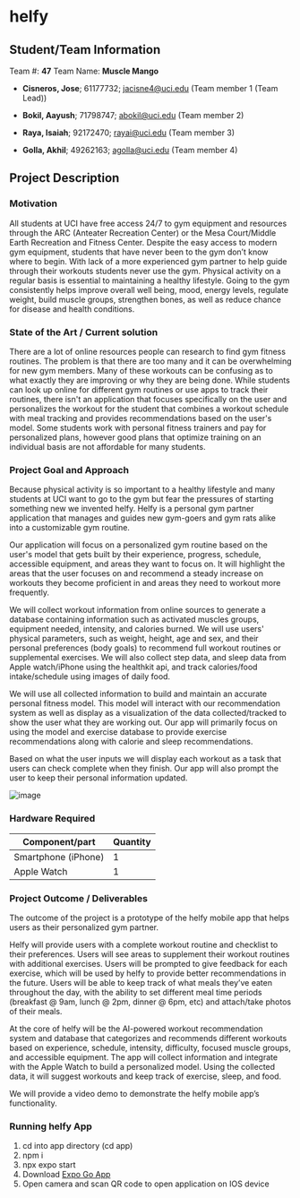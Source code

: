 # helfy #
## Student/Team Information ##

Team #: **47**
Team Name: **Muscle Mango**

* **Cisneros, Jose**; 61177732; jacisne4@uci.edu (Team member 1 (Team Lead))

* **Bokil, Aayush**; 71798747; abokil@uci.edu (Team member 2)

* **Raya, Isaiah**; 92172470; rayai@uci.edu (Team member 3)

* **Golla, Akhil**; 49262163; agolla@uci.edu (Team member 4)

## Project Description ##
### Motivation ###
All students at UCI have free access 24/7 to gym equipment and resources through the ARC (Anteater Recreation Center) or the Mesa Court/Middle Earth Recreation and Fitness Center. Despite the easy access to modern gym equipment, students that have never been to the gym don’t know where to begin. With lack of a more experienced gym partner to help guide through their workouts students never use the gym. Physical activity on a regular basis is essential to maintaining a healthy lifestyle. Going to the gym consistently helps improve overall well being, mood, energy levels, regulate weight, build muscle groups, strengthen bones, as well as reduce chance for disease and health conditions.

### State of the Art / Current solution ###
There are a lot of online resources people can research to find gym fitness routines. The problem is that there are too many and it can be overwhelming for new gym members. Many of these workouts can be confusing as to what exactly they are improving or why they are being done. While students can look up online for different gym routines or use apps to track their routines, there isn't an application that focuses specifically on the user and personalizes the workout for the student that combines a workout schedule with meal tracking and provides recommendations based on the user's model. Some students work with personal fitness trainers and pay for personalized plans, however good plans that optimize training on an individual basis are not affordable for many students.

### Project Goal and Approach ###
Because physical activity is so important to a healthy lifestyle and many students at UCI want to go to the gym but fear the pressures of starting something new we invented helfy. Helfy is a personal gym partner application that manages and guides new gym-goers and gym rats alike into a customizable gym routine.

Our application will focus on a personalized gym routine based on the user's model that gets built by their experience, progress, schedule, accessible equipment, and areas they want to focus on. It will highlight the areas that the user focuses on and recommend a steady increase on workouts they become proficient in and areas they need to workout more frequently.

We will collect workout information from online sources to generate a database containing information such as activated muscles groups, equipment needed, intensity, and calories burned. We will use users' physical parameters, such as weight, height, age and sex, and their personal preferences (body goals) to recommend full workout routines or supplemental exercises. We will also collect step data, and sleep data from Apple watch/iPhone using the healthkit api, and track calories/food intake/schedule using images of daily food.

We will use all collected information to build and maintain an accurate personal fitness model. This model will interact with our recommendation system as well as display as a visualization of the data collected/tracked to show the user what they are working out. Our app will primarily focus on using the model and exercise database to provide exercise recommendations along with calorie and sleep recommendations.

Based on what the user inputs we will display each workout as a task that users can check complete when they finish. Our app will also prompt the user to keep their personal information updated.

![image](https://user-images.githubusercontent.com/18334520/214644084-89755913-8ea1-47c0-8871-02948eb1e998.png)

### Hardware Required ###
|Component/part|Quantity|
|-|-|
|Smartphone (iPhone)|1|
|Apple Watch|1|

### Project Outcome / Deliverables ###
The outcome of the project is a prototype of the helfy mobile app that helps users as their personalized gym partner. 

Helfy will provide users with a complete workout routine and checklist to their preferences. Users will see areas to supplement their workout routines with additional exercises. Users will be prompted to give feedback for each exercise, which will be used by helfy to provide better recommendations in the future. Users will be able to keep track of what meals they’ve eaten throughout the day, with the ability to set different meal time periods (breakfast @ 9am, lunch @ 2pm, dinner @ 6pm, etc) and attach/take photos of their meals.

At the core of helfy will be the AI-powered workout recommendation system and database that categorizes and recommends different workouts based on experience, schedule, intensity, difficulty, focused muscle groups, and accessible equipment. The app will collect information and integrate with the Apple Watch to build a personalized model. Using the collected data, it will suggest workouts and keep track of exercise, sleep, and food.

We will provide a video demo to demonstrate the helfy mobile app’s functionality.

### Running helfy App ###
1. cd into app directory (cd app)
2. npm i
3. npx expo start
4. Download [Expo Go App](https://apps.apple.com/us/app/expo-go/id982107779)
6. Open camera and scan QR code to open application on IOS device
